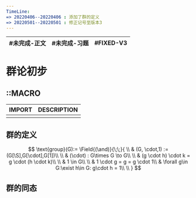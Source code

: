 ```yaml
---
TimeLine: 
=> 20220406--20220406 : 添加了群的定义
=> 20220501--20220501 : 修正记号至版本3
---
```

| #未完成-正文 | #未完成-习题 | #FIXED-V3 | 
| ------------ | ------------ | --------- |

# 群论初步
## ::MACRO

| IMPORT | DESCRIPTION |
| ------ | ----------- |
|        |             |

## 群的定义

$$
\text{group}(G):=
\Field{(\and)}{\;\;}{
    \\
    & (G, \cdot,1) := (G[\S],G[\cdot],G[1])\\
    \\
    & (\cdot) : G\times G \to G\\
    \\
    & (g \cdot h) \cdot k = g \cdot (h \cdot k)\\
    \\
    & 1 \in G\\
    \\
    & 1 \cdot g = g = g \cdot 1\\
    & \forall g\in G:\exist h\in G: g\cdot h = 1\\
    \\
}
$$

## 群的同态

